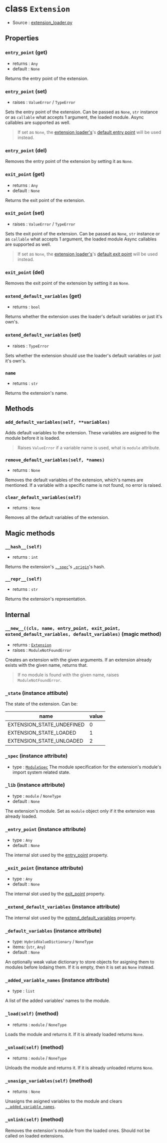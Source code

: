 # class `Extension`

- Source : [extension_loader.py](https://github.com/HuyaneMatsu/hata/blob/master/hata/extension_loader.py)

## Properties

### `entry_point` (get)

- returns : `Any`
- default : `None`

Returns the entry point of the extension.

### `entry_point` (set)

- raises : `ValueError` / `TypeError`

Sets the entry point of the extension. Can be passed as `None`, `str`
instance or as `callable` what accepts 1 argument, the loaded module.
Async callables are supported as well.

> If set as `None`, the [extension loader's](ExtensionLoader.md)'s
> [default entry point](ExtensionLoader.md#default_entry_point-get)
> will be used instead.

### `entry_point` (del)

Removes the entry point of the extension by setting it as `None`.

### `exit_point` (get)

- returns : `Any`
- default : `None`

Returns the exit point of the extension.

### `exit_point` (set)

- raises : `ValueError` / `TypeError`

Sets the exit point of the extension. Can be passed as `None`, `str`
instance or as `callable` what accepts 1 argument, the loaded module
Async callables are supported as well.

> If set as `None`, the [extension loader's](ExtensionLoader.md)'s
> [default exit point](ExtensionLoader.md#default_exit_point-get)
> will be used instead.

### `exit_point` (del)

Removes the exit point of the extension by setting it as `None`.

### `extend_default_variables` (get)

- returns : `bool`

Returns whether the extension uses the loader's default variables or
just it's own's.

### `extend_default_variables` (set)

- raises : `TypeError`

Sets whether the extension should use the loader's default variables or
just it's own's.

### `name`

- returns : `str`

Returns the extension's name.

## Methods

### `add_default_variables(self, **variables)`

Adds default variables to the extension. These variables are asigned to the
module before it is loaded.

> Raises `ValueError` if a variable name is used, what is `module` attribute.

### `remove_default_variables(self, *names)`

- returns : `None`

Removes the default variables of the extension, which's names are mentioned.
If a variable with a specific name is not found, no error is raised.

### `clear_default_variables(self)`

- returns : `None`

Removes all the default variables of the extension.

## Magic methods

### `__hash__(self)`

- returns : `int`

Returns the extension's [`._spec`](#_spec-instance-attribute)'s
[`.origin`](https://docs.python.org/3/library/importlib.html#importlib.machinery.ModuleSpec.origin)'s
hash.

### `__repr__(self)`

- returns : `str`

Returns the extension's representation.

## Internal

### `__new__((cls, name, entry_point, exit_point, extend_default_variables, default_variables)` (magic method)

- returns : [`Extension`](Extension.md)
- raises : `ModuleNotFoundError`

Creates an extension with the given arguments. If an extension already exists
with the given name, returns that.

> If no module is found with the given name, raises `ModuleNotFoundError`.

### `_state` (instance attibute)

The state of the extension. Can be:

| name                      | value |
|---------------------------|-------|
| EXTENSION_STATE_UNDEFINED | 0     |
| EXTENSION_STATE_LOADED    | 1     |
| EXTENSION_STATE_UNLOADED  | 2     |

### `_spec` (instance attribute)

- type : [`ModuleSpec`](https://docs.python.org/3/library/importlib.html#importlib.machinery.ModuleSpec)
The module specification for the extension's module's import system related
state.

### `_lib` (instance attribute)

- type : `module` / `NoneType`
- default : `None`

The extension's module. Set as `module` object only if it the extension was
already loaded.

### `_entry_point` (instance attribute)

- type : `Any`
- default : `None`

The internal slot used by the [entry_point](#entry_point-get) property.

### `_exit_point` (instance attribute)

- type : `Any`
- default : `None`

The internal slot used by the [exit_point](#exit_point-get) property.

### `_extend_default_variables` (instance attribute)

The internal slot used by the
[extend_default_variables](#extend_default_variables-get) property.

### `_default_variables` (instance attribute)

- type: `HybridValueDictionary` / `NoneType`
- items: (`str`, `Any`)
- default : `None`

An optionally weak value dictionary to store objects for asigning them to
modules before lodaing them. If it is empty, then it is set as `None` instead.

### `_added_variable_names` (instance attribute)

- type : `list`

A list of the added variables' names to the module.

### `_load(self)` (method)

- returns : `module` / `NoneType`

Loads the module and returns it. If it is already loaded returns `None`.

### `_unload(self)` (method)

- returns : `module` / `NoneType`

Unloads the module and returns it. If it is already unloaded returns `None`.

### `_unasign_variables(self)` (method)

- returns : `None`

Unasigns the asigned variables to the module and clears
[`._added_variable_names`](#_added_variable_names-instance-attribute).

### `_unlink(self)` (method)

Removes the extension's module from the loaded ones. Should not be called on
loaded extensions.
